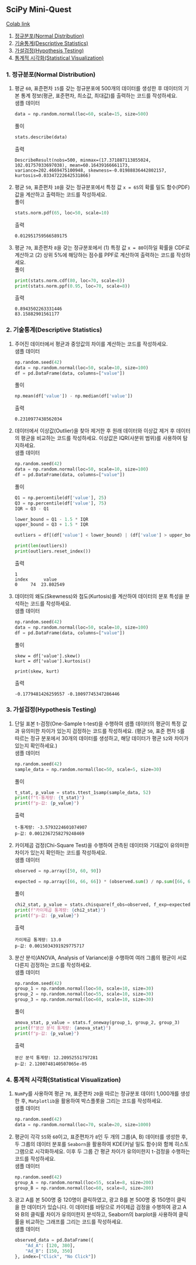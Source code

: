 ## SciPy Mini-Quest
[Colab link](https://colab.research.google.com/drive/1JtQII7PMk0anb-Q3BGwXKAeHLyvk22yI?usp=sharing)</br>
1. [정규분포(Normal Distribution)](#1-정규분포normal-distribution)
2. [기술통계(Descriptive Statistics)](#2-기술통계descriptive-statistics)
3. [가설검정(Hypothesis Testing)](#3-가설검정hypothesis-testing)
4. [통계적 시각화(Statistical Visualization)](#4-통계적-시각화statistical-visualization)
### 1. 정규분포(Normal Distribution)
1. 평균 `60`, 표준편차 `15`를 갖는 정규분포에 500개의 데이터를 생성한 후 데이터의 기본 통계 정보(평균, 표준편차, 최소값, 최대값)를 출력하는 코드를 작성하세요.</br>
    샘플 데이터
    ```python
    data = np.random.normal(loc=60, scale=15, size=500)
    ```
    풀이
    ```python
    stats.describe(data)
    ```
    출력
    ```
    DescribeResult(nobs=500, minmax=(17.371887113855024, 102.01757033697038), mean=60.16439166661173, variance=202.4669475100948, skewness=-0.01988836442802157, kurtosis=0.03347222642531866)
    ```
2. 평균 `50`, 표준편차 `10`을 갖는 정규분포에서 특정 값 `x = 65`의 확률 밀도 함수(PDF)값을 계산하고 출력하는 코드를 작성하세요.</br>
    풀이
    ```python
    stats.norm.pdf(65, loc=50, scale=10)
    ```
    출력
    ```
    0.012951759566589175
    ```

3. 평균 `70`, 표준편차 `8`을 갖는 정규분포에서 (1) 특정 값 `x = 80`이하일 확률을 CDF로 계산하고 (2) 상위 5%에 해당하는 점수를 PPF로 계산하여 출력하는 코드를 작성하세요.</br>
    풀이
    ```python
    print(stats.norm.cdf(80, loc=70, scale=8))
    print(stats.norm.ppf(0.95, loc=70, scale=8))
    ```
    출력
    ```
    0.8943502263331446
    83.15882901561177
    ```
### 2. 기술통계(Descriptive Statistics)
1. 주어진 데이터에서 평균과 중앙값의 차이를 계산하는 코드를 작성하세요.</br>
    샘플 데이터
    ```python
    np.random.seed(42)
    data = np.random.normal(loc=50, scale=10, size=100)
    df = pd.DataFrame(data, columns=["value"])
    ```
    풀이
    ```python
    np.mean(df['value']) - np.median(df['value'])
    ```
    출력
    ```
    0.2310977438562034
    ```
2. 데이터에서 이상값(Outlier)을 찾아 제거한 후 원래 데이터와 이상값 제거 후 데이터의 평균을 비교하는 코드를 작성하세요. 이상값은 IQR(사분위 범위)를 사용하여 탐지하세요.</br>
    샘플 데이터
    ```python
    np.random.seed(42)
    data = np.random.normal(loc=50, scale=10, size=100)
    df = pd.DataFrame(data, columns=["value"])
    ```
    풀이
    ```python
    Q1 = np.percentile(df['value'], 25)
    Q3 = np.percentile(df['value'], 75)
    IQR = Q3 - Q1

    lower_bound = Q1 - 1.5 * IQR
    upper_bound = Q3 + 1.5 * IQR

    outliers = df[(df['value'] < lower_bound) | (df['value'] > upper_bound)]

    print(len(outliers))
    print(outliers.reset_index())
    ```
    출력
    ```
    1
    index      value
    0     74  23.802549
    ```
3. 데이터의 왜도(Skewness)와 첨도(Kurtosis)를 계산하여 데이터의 분포 특성을 분석하는 코드를 작성하세요.</br>
    샘플 데이터
    ```python
    np.random.seed(42)
    data = np.random.normal(loc=50, scale=10, size=100)
    df = pd.DataFrame(data, columns=["value"])
    ```
    풀이
    ```
    skew = df['value'].skew()
    kurt = df['value'].kurtosis()

    print(skew, kurt)
    ```
    출력
    ```
    -0.1779481426259557 -0.10097745347286446
    ```
### 3. 가설검정(Hypothesis Testing)
1. 단일 표본 t-검정(One-Sample t-test)을 수행하여 샘플 데이터의 평균이 특정 값과 유의미한 차이가 있는지 검정하는 코드를 작성하세요. (평균 `50`, 표준 편차 `5`를 따르는 정규 분포에서 30개의 데이터를 생성하고, 해당 데이터가 평균 `52`와 차이가 있는지 확인하세요.)</br>
    샘플 데이터
    ```python
    np.random.seed(42)
    sample_data = np.random.normal(loc=50, scale=5, size=30)
    ```
    풀이
    ```python
    t_stat, p_value = stats.ttest_1samp(sample_data, 52)
    print(f"t-통계량: {t_stat}")
    print(f"p-값: {p_value}")
    ```
    출력
    ```
    t-통계량: -3.5793224601074907
    p-값: 0.0012367258279248469
    ```
2. 카이제곱 검정(Chi-Square Test)을 수행하여 관측된 데이터와 기대값이 유의미한 차이가 있는지 확인하는 코드를 작성하세요.</br>
    샘플 데이터
    ```python
    observed = np.array([50, 60, 90])

    expected = np.array([66, 66, 66]) * (observed.sum() / np.sum([66, 66, 66]))
    ```
    풀이
    ```python
    chi2_stat, p_value = stats.chisquare(f_obs=observed, f_exp=expected)
    print(f"카이제곱 통계량: {chi2_stat}")
    print(f"p-값: {p_value}")
    ```
    출력
    ```
    카이제곱 통계량: 13.0
    p-값: 0.0015034391929775717
    ```
3. 분산 분석(ANOVA, Analysis of Variance)을 수행하여 여러 그룹의 평균이 서로 다른지 검정하는 코드를 작성하세요.</br>
    샘플 데이터
    ```python
    np.random.seed(42)
    group_1 = np.random.normal(loc=50, scale=10, size=30)
    group_2 = np.random.normal(loc=55, scale=10, size=30)
    group_3 = np.random.normal(loc=60, scale=10, size=30)
    ```
    풀이
    ```python
    anova_stat, p_value = stats.f_oneway(group_1, group_2, group_3)
    print(f"분산 분석 통계량: {anova_stat}")
    print(f"p-값: {p_value}")
    ```
    출력
    ```
    분산 분석 통계량: 12.20952551797281
    p-값: 2.1200748140507065e-05
    ```
### 4. 통계적 시각화(Statistical Visualization)
1. `NumPy`를 사용하여 평균 `70`, 표준편차 `20`을 따르는 정규분포 데이터 1,000개를 생성한 후, `Matplotlib`을 활용하여 박스플롯을 그리는 코드를 작성하세요.</br>
    샘플 데이터
    ```python
    np.random.seed(42)
    data = np.random.normal(loc=70, scale=20, size=1000)
    ```
2. 평균이 각각 `55`와 `60`이고, 표준편차가 `8`인 두 개의 그룹(A, B) 데이터를 생성한 후, 두 그룹의 데이터 분포를 `Seaborn`을 활용하여 KDE(커널 밀도 함수)와 함께 히스토그램으로 시각화하세요. 이후 두 그룹 간 평균 차이가 유의미한지 t-검정을 수행하는 코드를 작성하세요.</br>
    샘플 데이터
    ```python
    np.random.seed(42)
    group_A = np.random.normal(loc=55, scale=8, size=200)
    group_B = np.random.normal(loc=60, scale=8, size=200)
    ```
3. 광고 A를 본 500명 중 120명이 클릭하였고, 광고 B를 본 500명 중 150명이 클릭을 한 데이터가 있습니다. 이 데이터를 바탕으로 카이제곱 검정을 수행하여 광고 A와 B의 클릭률 차이가 유의미한지 분석하고, Seaborn의 barplot을 사용하여 클릭률을 비교하는 그래프를 그리는 코드를 작성하세요.</br>
    샘플 데이터
    ```python
    observed_data = pd.DataFrame({
        "Ad_A": [120, 380],
        "Ad_B": [150, 350]
    }, index=["Click", "No Click"])
    ```